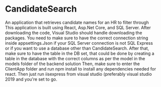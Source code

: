 # CandidateSearch
An application that retrieves candidate names for an HR to filter through
This application is built using React, Asp.Net Core, and SQL Server.
After downloading the code, Visual Studio should handle downloading the packages.
You need to make sure to have the correct connection string inside appsettings.Json if your SQL Server connection is not SQL Express or if you want to use a database other than CandidateSearch.
After that, make sure to have the table in the DB set, that could be done by creating a table in the database with the correct columns as per the model in the models folder of the backend solution
Then, make sure to enter the ClientApp folder and run npm install to install any dependencies needed for react.
Then just run iisexpress from visual studio (preferably visual studio 2019 and you're set to go.
